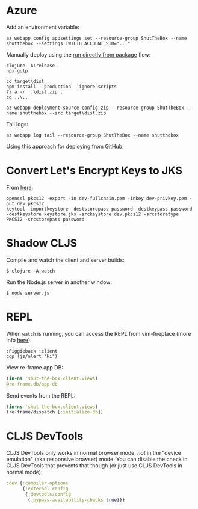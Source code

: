 # Azure

Add an environment variable:

```
az webapp config appsettings set --resource-group ShutTheBox --name shutthebox --settings TWILIO_ACCOUNT_SID="..."
```

Manually deploy using the [run directly from package](https://docs.microsoft.com/en-us/azure/app-service/deploy-run-package) flow:

```
clojure -A:release
npx gulp

cd target\dist
npm install --production --ignore-scripts
7z a -r ..\dist.zip .
cd ..\..

az webapp deployment source config-zip --resource-group ShutTheBox --name shutthebox --src target\dist.zip
```

Tail logs:

```
az webapp log tail --resource-group ShutTheBox --name shutthebox
```

Using [this approach](https://docs.microsoft.com/en-us/azure/app-service/deploy-github-actions) for deploying from GitHub.


# Convert Let's Encrypt Keys to JKS

From [here](https://maximilian-boehm.com/en-gb/blog/create-a-java-keystore-jks-from-lets-encrypt-certificates-1884000/):

```
openssl pkcs12 -export -in dev-fullchain.pem -inkey dev-privkey.pem -out dev.pkcs12
keytool -importkeystore -deststorepass password -destkeypass password -destkeystore keystore.jks -srckeystore dev.pkcs12 -srcstoretype PKCS12 -srcstorepass password
```

# Shadow CLJS

Compile and watch the client and server builds:

```shell
$ clojure -A:watch
```

Run the Node.js server in another window:

```shell
$ node server.js
```

# REPL

When `watch` is running, you can access the REPL from vim-fireplace
(more info [here](https://clojureverse.org/t/shadow-cljs-and-leinigen-and-npm-oh-my/2735/19)):

```
:Piggieback :client
cqp (js/alert "Hi")
```

View re-frame app DB:

```clojure
(in-ns 'shut-the-box.client.views)
@re-frame.db/app-db
```

Send events from the REPL:

```clojure
(in-ns 'shut-the-box.client.views)
(re-frame/dispatch [:initialize-db])
```

# CLJS DevTools

CLJS DevTools only works in normal browser mode, *not* in the "device
emulation" (aka responsive browser) mode. You can disable the check in
CLJS DevTools that prevents that though (or just use CLJS DevTools in
normal mode):

```clojure
:dev {:compiler-options
      {:external-config
       {:devtools/config
        {:bypass-availability-checks true}}}
```
